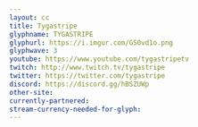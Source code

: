 ```yaml
---
layout: cc
title: Tygastripe
glyphname: TYGASTRIPE
glyphurl: https://i.imgur.com/GS0vd1o.png
glyphwave: 3
youtube: https://www.youtube.com/tygastripetv
twitch: http://www.twitch.tv/tygastripe
twitter: https://twitter.com/tygastripe
discord: https://discord.gg/hBSZUWp
other-site: 
currently-partnered: 
stream-currency-needed-for-glyph: 
---
```


